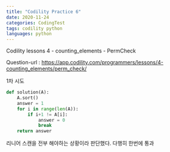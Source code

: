 ```yaml
---
title: "Codility Practice 6"
date: 2020-11-24
categories: CodingTest
tags: codility python
languages: python
---
```

Codility lessons 4 - counting_elements - PermCheck

Question-url : https://app.codility.com/programmers/lessons/4-counting_elements/perm_check/

1차 시도

```python
def solution(A):
    A.sort()
    answer = 1
    for i in range(len(A)):
        if i+1 != A[i]:
            answer = 0
            break
    return answer
```

리니어 스캔을 전부 해야하는 상황이라 판단했다. 다행히 한번에 통과